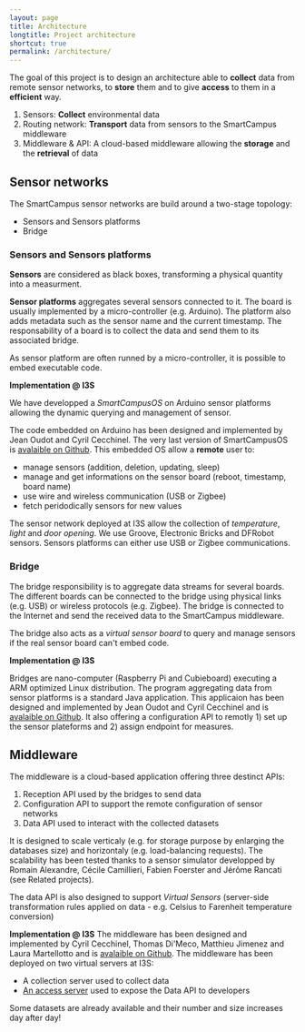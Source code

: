```yaml
---
layout: page
title: Architecture
longtitle: Project architecture
shortcut: true
permalink: /architecture/
---
```


The goal of this project is to design an architecture able to **collect** data from remote sensor networks, to **store** them and to give **access** to them in a **efficient** way.

1. Sensors: **Collect** environmental data
2. Routing network: **Transport** data from sensors to the SmartCampus middleware
3. Middleware & API: A cloud-based middleware allowing the **storage** and the **retrieval** of data

## Sensor networks
The SmartCampus sensor networks are build around a two-stage topology: 

* Sensors and Sensors platforms
* Bridge



### Sensors and Sensors platforms
**Sensors** are considered as black boxes, transforming a physical quantity into a measurment. 

**Sensor platforms** aggregates several sensors connected to it. The board is usually implemented by a micro-controller (e.g. Arduino). The platform also adds metadata such as the sensor name and the current timestamp. The responsability of a board is to collect the data and send them to its associated bridge.

As sensor platform are often runned by a micro-controller, it is possible to embed executable code. 

**Implementation @ I3S**

We have developped a *SmartCampusOS* on Arduino sensor platforms allowing the dynamic querying and management of sensor.

The code embedded on Arduino has been designed and implemented by Jean Oudot and Cyril Cecchinel. The very last version of SmartCampusOS is [avalaible on Github](https://github.com/SmartCampus/ArduinoSensorServer/tree/master/CodeArduino). 
This embedded OS allow a **remote** user to:

* manage sensors (addition, deletion, updating, sleep)
* manage and get informations on the sensor board (reboot, timestamp, board name)
* use wire and wireless communication (USB or Zigbee)
* fetch peridodically sensors for new values
	
The sensor network deployed at I3S allow the collection of *temperature*, *light* and *door opening*. We use Groove, Electronic Bricks and DFRobot sensors. Sensors platforms can either use USB or Zigbee communications.

### Bridge
The bridge responsibility is to aggregate data streams for several boards. The different boards can be connected to the bridge using physical links (e.g. USB) or wireless protocols (e.g. Zigbee). The bridge is connected to the Internet and send the received data to the SmartCampus middleware.

The bridge also acts as a *virtual sensor board* to query and manage sensors if the real sensor board can't embed code.

**Implementation @ I3S**

Bridges are nano-computer (Raspberry Pi and Cubieboard) executing a ARM optimized Linux distribution. The program aggregating data from sensor platforms is a standard Java application. This applicaion has been designed and implemented by Jean Oudot and Cyril Cecchinel and is [avalaible on Github](https://github.com/SmartCampus/bridge/tree/master). It also offering a configuration API to remotly 1) set up the sensor plateforms and 2) assign endpoint for measures.

## Middleware

The middleware is a cloud-based application offering three destinct APIs:
1. Reception API used by the bridges to send data
2. Configuration API to support the remote configuration of sensor networks
3. Data API used to interact with the collected datasets

It is designed to scale verticaly (e.g. for storage purpose by enlarging the databases size) and horizontaly (e.g. load-balancing requests). The scalability has been tested thanks to a sensor simulator developped by Romain Alexandre, Cécile Camillieri, Fabien Foerster and Jérôme Rancati (see Related projects).

The data API is also designed to support *Virtual Sensors* (server-side transformation rules applied on data - e.g. Celsius to Farenheit temperature conversion)


**Implementation @ I3S**
The middleware has been designed and implemented by Cyril Cecchinel, Thomas Di'Meco, Matthieu Jimenez and Laura Martellotto and is [avalaible on Github](https://github.com/SmartCampus/middleware/tree/master). The middleware has been deployed on two virtual servers at I3S: 

* A collection server used to collect data
* [An access server]("http://smartcampus.unice.fr/data-api/sensors/") used to expose the Data API to developers

Some datasets are already available and their number and size increases day after day!
